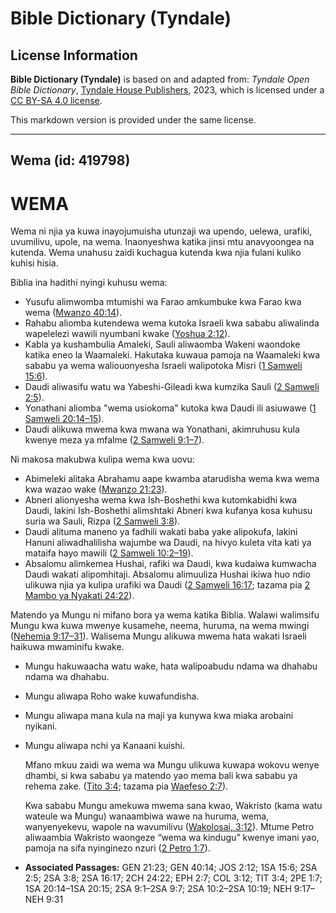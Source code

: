 # Bible Dictionary (Tyndale)

## License Information

**Bible Dictionary (Tyndale)** is based on and adapted from: _Tyndale Open Bible Dictionary_, [Tyndale House Publishers](https://tyndaleopenresources.com/), 2023, which is licensed under a [CC BY-SA 4.0 license](https://creativecommons.org/licenses/by-sa/4.0/legalcode.en).

This markdown version is provided under the same license.



--------------------------------

## Wema (id: 419798)

WEMA
====

Wema ni njia ya kuwa inayojumuisha utunzaji wa upendo, uelewa, urafiki, uvumilivu, upole, na wema. Inaonyeshwa katika jinsi mtu anavyoongea na kutenda. Wema unahusu zaidi kuchagua kutenda kwa njia fulani kuliko kuhisi hisia.

Biblia ina hadithi nyingi kuhusu wema:

* Yusufu alimwomba mtumishi wa Farao amkumbuke kwa Farao kwa wema ([Mwanzo 40:14](https://ref.ly/Gen40:14)).
* Rahabu aliomba kutendewa wema kutoka Israeli kwa sababu aliwalinda wapelelezi wawili nyumbani kwake ([Yoshua 2:12](https://ref.ly/Josh2:12)).
* Kabla ya kushambulia Amaleki, Sauli aliwaomba Wakeni waondoke katika eneo la Waamaleki. Hakutaka kuwaua pamoja na Waamaleki kwa sababu ya wema waliouonyesha Israeli walipotoka Misri ([1 Samweli 15:6](https://ref.ly/1Sam15:6)).
* Daudi aliwasifu watu wa Yabeshi\-Gileadi kwa kumzika Sauli ([2 Samweli 2:5](https://ref.ly/2Sam2:5)).
* Yonathani aliomba "wema usiokoma" kutoka kwa Daudi ili asiuwawe ([1 Samweli 20:14–15](https://ref.ly/1Sam20:14-1Sam20:15)).
* Daudi alikuwa mwema kwa mwana wa Yonathani, akimruhusu kula kwenye meza ya mfalme ([2 Samweli 9:1–7](https://ref.ly/2Sam9:1-2Sam9:7)).

Ni makosa makubwa kulipa wema kwa uovu:

* Abimeleki alitaka Abrahamu aape kwamba atarudisha wema kwa wema kwa wazao wake ([Mwanzo 21:23](https://ref.ly/Gen21:23)).
* Abneri alionyesha wema kwa Ish\-Boshethi kwa kutomkabidhi kwa Daudi, lakini Ish\-Boshethi alimshtaki Abneri kwa kufanya kosa kuhusu suria wa Sauli, Rizpa ([2 Samweli 3:8](https://ref.ly/2Sam3:8)).
* Daudi alituma maneno ya fadhili wakati baba yake alipokufa, lakini Hanuni aliwadhalilisha wajumbe wa Daudi, na hivyo kuleta vita kati ya mataifa hayo mawili ([2 Samweli 10:2–19](https://ref.ly/2Sam10:2-2Sam10:19)).
* Absalomu alimkemea Hushai, rafiki wa Daudi, kwa kudaiwa kumwacha Daudi wakati alipomhitaji. Absalomu alimuuliza Hushai ikiwa huo ndio ulikuwa njia ya kulipa urafiki wa Daudi ([2 Samweli 16:17](https://ref.ly/2Sam16:17); tazama pia [2 Mambo ya Nyakati 24:22](https://ref.ly/2Chr24:22)).

Matendo ya Mungu ni mifano bora ya wema katika Biblia. Walawi walimsifu Mungu kwa kuwa mwenye kusamehe, neema, huruma, na wema mwingi ([Nehemia 9:17–31](https://ref.ly/Neh9:17-Neh9:31)). Walisema Mungu alikuwa mwema hata wakati Israeli haikuwa mwaminifu kwake.

* Mungu hakuwaacha watu wake, hata walipoabudu ndama wa dhahabu ndama wa dhahabu.
* Mungu aliwapa Roho wake kuwafundisha.
* Mungu aliwapa mana kula na maji ya kunywa kwa miaka arobaini nyikani.
* Mungu aliwapa nchi ya Kanaani kuishi.

    Mfano mkuu zaidi wa wema wa Mungu ulikuwa kuwapa wokovu wenye dhambi, si kwa sababu ya matendo yao mema bali kwa sababu ya rehema zake. ([Tito 3:4](https://ref.ly/Titus3:4); tazama pia [Waefeso 2:7](https://ref.ly/Eph2:7)).

    Kwa sababu Mungu amekuwa mwema sana kwao, Wakristo (kama watu wateule wa Mungu) wanaambiwa wawe na huruma, wema, wanyenyekevu, wapole na wavumilivu ([Wakolosai, 3:12](https://ref.ly/Col3:12)). Mtume Petro aliwaambia Wakristo waongeze “wema wa kindugu” kwenye imani yao, pamoja na sifa nyinginezo nzuri ([2 Petro 1:7](https://ref.ly/2Pet1:7)).

* **Associated Passages:** GEN 21:23; GEN 40:14; JOS 2:12; 1SA 15:6; 2SA 2:5; 2SA 3:8; 2SA 16:17; 2CH 24:22; EPH 2:7; COL 3:12; TIT 3:4; 2PE 1:7; 1SA 20:14–1SA 20:15; 2SA 9:1–2SA 9:7; 2SA 10:2–2SA 10:19; NEH 9:17–NEH 9:31

